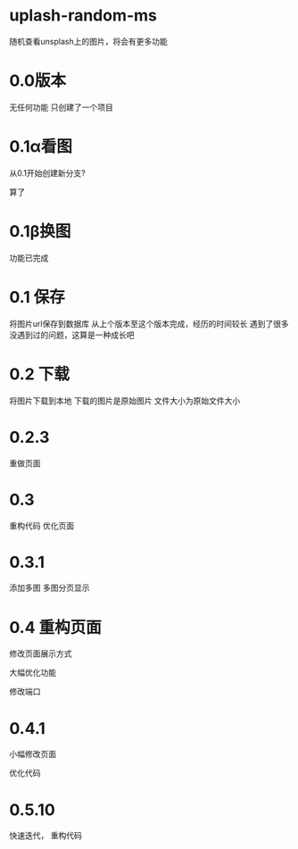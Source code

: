 # uplash-random-ms
随机查看unsplash上的图片，将会有更多功能

# 0.0版本
无任何功能
只创建了一个项目


# 0.1α看图
从0.1开始创建新分支?

算了

# 0.1β换图
功能已完成

#  0.1 保存
将图片url保存到数据库
从上个版本至这个版本完成，经历的时间较长
遇到了很多没遇到过的问题，这算是一种成长吧

#  0.2 下载
将图片下载到本地
下载的图片是原始图片
文件大小为原始文件大小

#   0.2.3
重做页面

#  0.3
重构代码
优化页面

#   0.3.1 
添加多图
多图分页显示

# 0.4 重构页面
修改页面展示方式

大幅优化功能

修改端口


# 0.4.1
  
  小幅修改页面
  
  优化代码
  

#   0.5.10
快速迭代，
重构代码